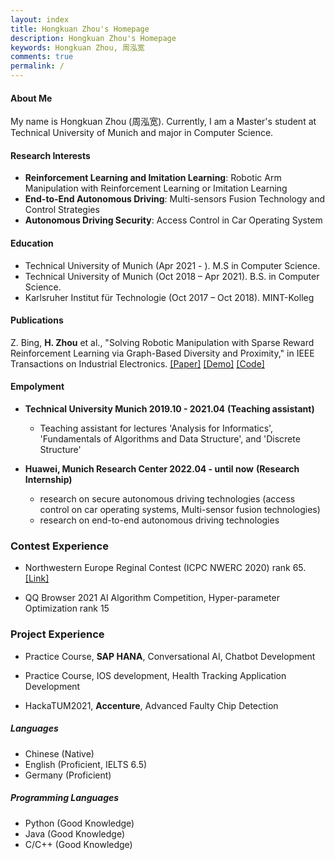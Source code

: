 ```yaml
---
layout: index
title: Hongkuan Zhou's Homepage
description: Hongkuan Zhou's Homepage
keywords: Hongkuan Zhou, 周泓宽
comments: true
permalink: /
---
```


#### About Me

My name is Hongkuan Zhou (周泓宽). Currently, I am a Master's student at Technical University of Munich and major in Computer Science.

#### Research Interests

- **Reinforcement Learning and Imitation Learning**: Robotic Arm Manipulation with Reinforcement Learning or Imitation Learning
- **End-to-End Autonomous Driving**: Multi-sensors Fusion Technology and Control Strategies
- **Autonomous Driving Security**: Access Control in Car Operating System

#### Education

- Technical University of Munich (Apr 2021 - ). M.S in Computer Science.
- Technical University of Munich (Oct 2018 – Apr 2021). B.S. in Computer Science.
- Karlsruher Institut für Technologie  (Oct 2017 – Oct 2018). MINT-Kolleg

#### Publications

Z. Bing, **H. Zhou** et al., "Solving Robotic Manipulation with Sparse Reward Reinforcement Learning via Graph-Based Diversity and Proximity," in IEEE Transactions on Industrial Electronics. [[Paper]](https://ieeexplore.ieee.org/document/9772990) [[Demo]](https://videoviewsite.wixsite.com/gc-hgg) [[Code]](https://github.com/Hongkuan-Zhou/GC-HGG)

#### Empolyment

- **Technical University Munich 2019.10 - 2021.04** **(Teaching assistant)**
  - Teaching assistant for lectures 'Analysis for Informatics', 'Fundamentals of Algorithms and Data Structure', and 'Discrete Structure'

- **Huawei, Munich Research Center 2022.04 - until now** **(Research Internship)**
  - research on secure autonomous driving technologies (access control on car operating systems, Multi-sensor fusion technologies)
  - research on end-to-end autonomous driving technologies

### Contest Experience

- Northwestern Europe Reginal Contest (ICPC NWERC 2020) rank 65. [[Link]](https://2020.nwerc.eu/)

- QQ Browser 2021 AI Algorithm Competition, Hyper-parameter Optimization rank 15

### Project Experience

- Practice Course, **SAP HANA**, Conversational AI, Chatbot Development

- Practice Course, IOS development, Health Tracking Application Development
- HackaTUM2021,  **Accenture**, Advanced Faulty Chip Detection

##### Languages

- Chinese (Native)
- English (Proficient, IELTS 6.5)
- Germany (Proficient)

##### Programming Languages

- Python (Good Knowledge)
- Java (Good Knowledge)
- C/C++ (Good Knowledge)


<!-- ### Social

{% for website in site.data.social %}
* {{ website.sitename }}：[@{{ website.name }}]({{ website.url }})
  {% endfor %} -->